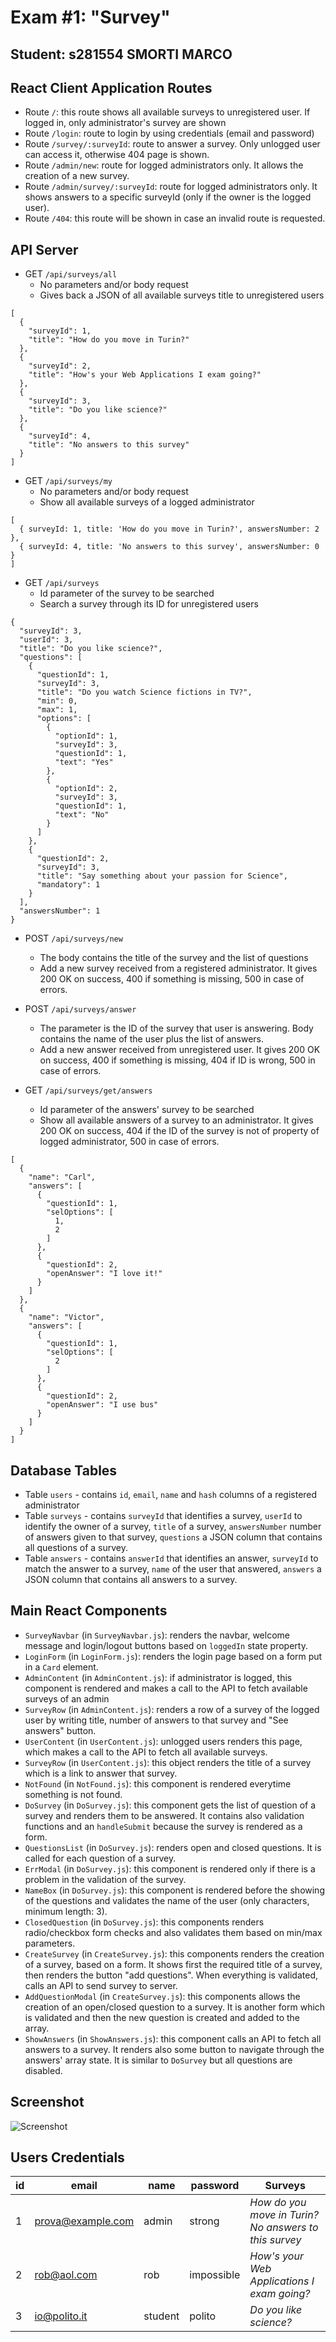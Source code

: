 # Exam #1: "Survey"
## Student: s281554 SMORTI MARCO 

## React Client Application Routes

- Route `/`: this route shows all available surveys to unregistered user. If logged in, only administrator's survey are shown
- Route `/login`: route to login by using credentials (email and password)
- Route `/survey/:surveyId`: route to answer a survey. Only unlogged user can access it, otherwise 404 page is shown.
- Route `/admin/new`: route for logged administrators only. It allows the creation of a new survey.
- Route `/admin/survey/:surveyId`: route for logged administrators only. It shows answers to a specific surveyId (only if the owner is the logged user).
- Route `/404`: this route will be shown in case an invalid route is requested.


## API Server

- GET `/api/surveys/all`
  - No parameters and/or body request
  - Gives back a JSON of all available surveys title to unregistered users 
```
[
  {
    "surveyId": 1,
    "title": "How do you move in Turin?"
  },
  {
    "surveyId": 2,
    "title": "How's your Web Applications I exam going?"
  },
  {
    "surveyId": 3,
    "title": "Do you like science?"
  },
  {
    "surveyId": 4,
    "title": "No answers to this survey"
  }
]
```
- GET `/api/surveys/my`
  - No parameters and/or body request
  - Show all available surveys of a logged administrator
```
[
  { surveyId: 1, title: 'How do you move in Turin?', answersNumber: 2 },
  { surveyId: 4, title: 'No answers to this survey', answersNumber: 0 }
]
```

- GET `/api/surveys`
  - Id parameter of the survey to be searched
  - Search a survey through its ID for unregistered users
```
{
  "surveyId": 3,
  "userId": 3,
  "title": "Do you like science?",
  "questions": [
    {
      "questionId": 1,
      "surveyId": 3,
      "title": "Do you watch Science fictions in TV?",
      "min": 0,
      "max": 1,
      "options": [
        {
          "optionId": 1,
          "surveyId": 3,
          "questionId": 1,
          "text": "Yes"
        },
        {
          "optionId": 2,
          "surveyId": 3,
          "questionId": 1,
          "text": "No"
        }
      ]
    },
    {
      "questionId": 2,
      "surveyId": 3,
      "title": "Say something about your passion for Science",
      "mandatory": 1
    }
  ],
  "answersNumber": 1
}
```
- POST `/api/surveys/new`
  - The body contains the title of the survey and the list of questions
  - Add a new survey received from a registered administrator. It gives 200 OK on success, 400 if something is missing, 500 in case of errors.

- POST `/api/surveys/answer`
  - The parameter is the ID of the survey that user is answering. Body contains the name of the user plus the list of answers.
  - Add a new answer received from unregistered user. It gives 200 OK on success, 400 if something is missing, 404 if ID is wrong, 500 in case of errors.

- GET `/api/surveys/get/answers`
  - Id parameter of the answers' survey to be searched
  - Show all available answers of a survey to an administrator. It gives 200 OK on success, 404 if the ID of the survey is not of property of logged administrator, 500 in case of errors.
```
[
  {
    "name": "Carl",
    "answers": [
      {
        "questionId": 1,
        "selOptions": [
          1,
          2
        ]
      },
      {
        "questionId": 2,
        "openAnswer": "I love it!"
      }
    ]
  },
  {
    "name": "Victor",
    "answers": [
      {
        "questionId": 1,
        "selOptions": [
          2
        ]
      },
      {
        "questionId": 2,
        "openAnswer": "I use bus"
      }
    ]
  }
]
```

## Database Tables

- Table `users` - contains `id`, `email`, `name` and `hash` columns of a registered administrator
- Table `surveys` - contains `surveyId` that identifies a survey, `userId` to identify the owner of a survey, `title` of a survey, `answersNumber` number of answers given to that survey, `questions` a JSON column that contains all questions of a survey.
- Table `answers` - contains `answerId` that identifies an answer, `surveyId` to match the answer to a survey, `name` of the user that answered, `answers` a JSON column that contains all answers to a survey.

## Main React Components

- `SurveyNavbar` (in `SurveyNavbar.js`): renders the navbar, welcome message and login/logout buttons based on `loggedIn` state property.
- `LoginForm` (in `LoginForm.js`): renders the login page based on a form put in a `Card` element.
- `AdminContent` (in `AdminContent.js`): if administrator is logged, this component is rendered and makes a call to the API to fetch available surveys of an admin
- `SurveyRow` (in `AdminContent.js`): renders a row of a survey of the logged user by writing title, number of answers to that survey and "See answers" button.
- `UserContent` (in `UserContent.js`): unlogged users renders this page, which makes a call to the API to fetch all available surveys.
- `SurveyRow` (in `UserContent.js`): this object renders the title of a survey which is a link to answer that survey.
- `NotFound` (in `NotFound.js`): this component is rendered everytime something is not found.
- `DoSurvey` (in `DoSurvey.js`): this component gets the list of question of a survey and renders them to be answered. It contains also validation functions and an `handleSubmit` because the survey is rendered as a form.
- `QuestionsList` (in `DoSurvey.js`): renders open and closed questions. It is called for each question of a survey.
- `ErrModal` (in `DoSurvey.js`): this component is rendered only if there is a problem in the validation of the survey.
- `NameBox` (in `DoSurvey.js`): this component is rendered before the showing of the questions and validates the name of the user (only characters, minimum length: 3).
- `ClosedQuestion` (in `DoSurvey.js`): this components renders radio/checkbox form checks and also validates them based on min/max parameters.
- `CreateSurvey` (in `CreateSurvey.js`): this components renders the creation of a survey, based on a form. It shows first the required title of a survey, then renders the button "add questions". When everything is validated, calls an API to send survey to server.
- `AddQuestionModal` (in `CreateSurvey.js`): this components allows the creation of an open/closed question to a survey. It is another form which is validated and then the new question is created and added to the array.
- `ShowAnswers` (in `ShowAnswers.js`): this component calls an API to fetch all answers to a survey. It renders also some button to navigate through the answers' array state. It is similar to `DoSurvey` but all questions are disabled.

## Screenshot

![Screenshot](./img/screenshot.png)

## Users Credentials

| id |      email        |  name   | password    | Surveys                                                    |
| -- | ----------------- | ------- | ----------- | ---------------------------------------------------------- |
|  1 | prova@example.com | admin   |  strong     | _How do you move in Turin? <br> No answers to this survey_ |
|  2 | rob@aol.com       | rob     |  impossible | _How's your Web Applications I exam going?_                |
|  3 | io@polito.it      | student |  polito     | _Do you like science?_                                     |
